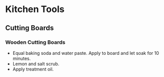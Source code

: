 # Kitchen Tools

## Cutting Boards

### Wooden Cutting Boards

- Equal baking soda and water paste. Apply to board and let soak for 10 minutes.
- Lemon and salt scrub.
- Apply treatment oil.
